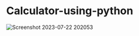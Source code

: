 # Calculator-using-python
![Screenshot 2023-07-22 202053](https://github.com/rajnish1312/Calculator-using-python/assets/121715461/7cbdb771-d6e8-4fdd-926c-dde8c0c7f616)

